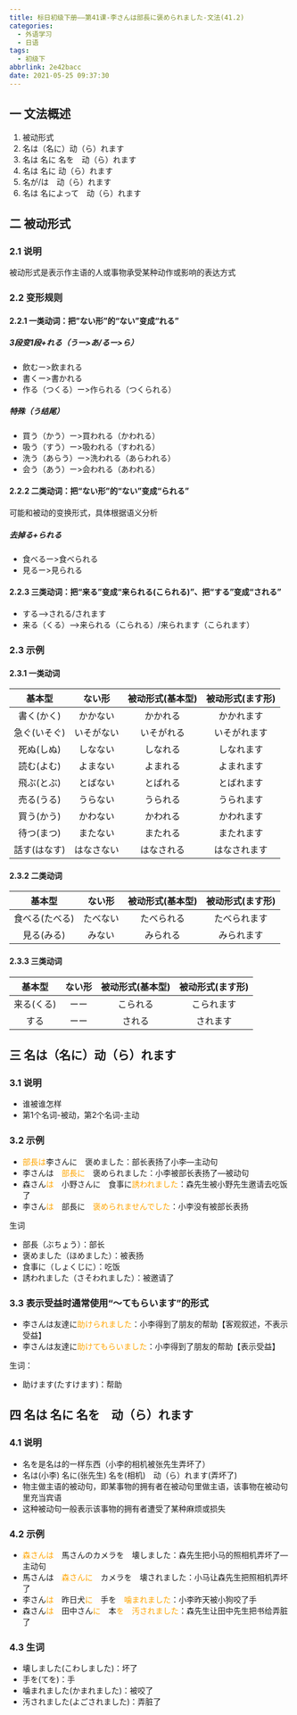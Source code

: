 ```yaml
---
title: 标日初级下册——第41课-李さんは部長に褒められました-文法(41.2)
categories:
  - 外语学习
  - 日语
tags:
  - 初级下
abbrlink: 2e42bacc
date: 2021-05-25 09:37:30
---
```

## 一 文法概述

1. 被动形式
2. 名は（名に）动（ら）れます
3. 名は 名に 名を　动（ら）れます
4. 名は 名に 动（ら）れます
5. 名が/は　动（ら）れます
6. 名は 名によって　动（ら）れます

<!--more-->

## 二 被动形式

### 2.1 说明

被动形式是表示作主语的人或事物承受某种动作或影响的表达方式

### 2.2 变形规则

#### 2.2.1 一类动词：把”ない形”的“ない”变成“れる”

##### 3段变1段+れる（うー>あ/るー>ら）

* 飲むー>飲まれる
* 書くー>書かれる
* 作る（つくる）ー>作られる（つくられる）

##### 特殊（う结尾）

* 買う（かう）ー>買われる（かわれる）
* 吸う（すう）ー>吸われる（すわれる）
* 洗う（あらう）ー>洗われる（あらわれる）
* 会う（あう）ー>会われる（あわれる）

#### 2.2.2 二类动词：把“ない形”的“ない”变成“られる”

可能和被动的变换形式，具体根据语义分析

##### 去掉る+られる

* 食べるー>食べられる
* 見るー>見られる

#### 2.2.3 三类动词：把“来る”变成“来られる(こられる)”、把“する”变成“される”

* する—>される/されます
* 来る（くる）—>来られる（こられる）/来られます（こられます）

### 2.3 示例

#### 2.3.1 一类动词

|    基本型    |   ない形   | 被动形式(基本型) | 被动形式(ます形) |
| :----------: | :--------: | :--------------: | :--------------: |
|  書く(かく)  |  かかない  |     かかれる     |    かかれます    |
| 急ぐ(いそぐ) | いそがない |    いそがれる    |   いそがれます   |
|  死ぬ(しぬ)  |  しなない  |     しなれる     |    しなれます    |
|  読む(よむ)  |  よまない  |     よまれる     |    よまれます    |
|  飛ぶ(とぶ)  |  とばない  |     とばれる     |    とばれます    |
|  売る(うる)  |  うらない  |     うられる     |    うられます    |
|  買う(かう)  |  かわない  |     かわれる     |    かわれます    |
|  待つ(まつ)  |  またない  |     またれる     |    またれます    |
| 話す(はなす) | はなさない |    はなされる    |   はなされます   |

#### 2.3.2 二类动词

|     基本型     |  ない形  | 被动形式(基本型) | 被动形式(ます形) |
| :------------: | :------: | :--------------: | :--------------: |
| 食べる(たべる) | たべない |    たべられる    |   たべられます   |
|   見る(みる)   |  みない  |     みられる     |    みられます    |

#### 2.3.3 三类动词

|   基本型   | ない形 | 被动形式(基本型) | 被动形式(ます形) |
| :--------: | :----: | :--------------: | :--------------: |
| 来る(くる) |  ーー  |     こられる     |    こられます    |
|    する    |  ーー  |      される      |     されます     |

## 三 名は（名に）动（ら）れます

### 3.1 说明

* 谁被谁怎样
* 第1个名词-被动，第2个名词-主动

### 3.2 示例

* <font color=orange>部長は</font>李さんに　褒めました：部长表扬了小李—主动句
* 李さんは　<font color=orange>部長に</font>　褒められました：小李被部长表扬了—被动句
* 森さん<font color=orange>は</font>　小野さんに　食事に<font color=orange>誘われました</font>：森先生被小野先生邀请去吃饭了
* 李さん<font color=orange>は</font>　部長に　<font color=orange>褒められませんでした</font>：小李没有被部长表扬

生词

* 部長（ぶちょう）：部长
* 褒めました（ほめました）：被表扬
* 食事に（しょくじに）：吃饭
* 誘われました（さそわれました）：被邀请了

### 3.3 表示受益时通常使用“〜てもらいます”的形式

* 李さんは友達に<font color=orange>助けられました</font>：小李得到了朋友的帮助【客观叙述，不表示受益】
* 李さんは友達に<font color=orange>助けてもらいました</font>：小李得到了朋友的帮助【表示受益】

生词：

* 助けます(たすけます)：帮助

## 四 名は 名に 名を　动（ら）れます

### 4.1 说明

* 名を是名は的一样东西（小李的相机被张先生弄坏了）
* 名は(小李) 名に(张先生) 名を(相机)　动（ら）れます(弄坏了)
* 物主做主语的被动句，即某事物的拥有者在被动句里做主语，该事物在被动句里充当宾语
* 这种被动句一般表示该事物的拥有者遭受了某种麻烦或损失

### 4.2 示例

* <font color=orange>森さんは</font>　馬さんのカメラを　壊しました：森先生把小马的照相机弄坏了—主动句
* 馬さんは　<font color=orange>森さんに</font>　カメラを　壊されました：小马让森先生把照相机弄坏了
* 李さん<font color=orange>は</font>　昨日犬<font color=orange>に</font>　手を　<font color=orange>噛まれました</font>：小李昨天被小狗咬了手
* 森さん<font color=orange>は</font>　田中さん<font color=orange>に</font>　本<font color=orange>を　汚されました</font>：森先生让田中先生把书给弄脏了

### 4.3 生词

* 壊しました(こわしました)：坏了
* 手を(てを)：手
* 噛まれました(かまれました)：被咬了
* 汚されました(よごされました)：弄脏了